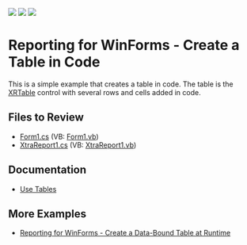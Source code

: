 <!-- default badges list -->
![](https://img.shields.io/endpoint?url=https://codecentral.devexpress.com/api/v1/VersionRange/128602611/19.2.3%2B)
[![](https://img.shields.io/badge/Open_in_DevExpress_Support_Center-FF7200?style=flat-square&logo=DevExpress&logoColor=white)](https://supportcenter.devexpress.com/ticket/details/E1333)
[![](https://img.shields.io/badge/📖_How_to_use_DevExpress_Examples-e9f6fc?style=flat-square)](https://docs.devexpress.com/GeneralInformation/403183)
<!-- default badges end -->
# Reporting for WinForms - Create a Table in Code


This is a simple example that creates a table in code. The table is the [XRTable](https://docs.devexpress.com/XtraReports/DevExpress.XtraReports.UI.XRTable) control with several rows and cells added in code.

## Files to Review

* [Form1.cs](CS/XRTableTest/Form1.cs) (VB: [Form1.vb](VB/XRTableTest/Form1.vb))
* [XtraReport1.cs](CS/XRTableTest/XtraReport1.cs) (VB: [XtraReport1.vb](VB/XRTableTest/XtraReport1.vb))

## Documentation

- [Use Tables](https://docs.devexpress.com/XtraReports/9741/detailed-guide-to-devexpress-reporting/use-report-controls/use-tables)

## More Examples

- [Reporting for WinForms - Create a Data-Bound Table at Runtime](https://github.com/DevExpress-Examples/reporting-create-table-at-runtime)
